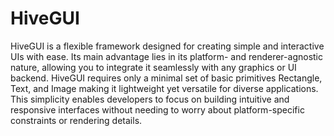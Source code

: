 # HiveGUI
HiveGUI is a flexible framework designed for creating simple and interactive UIs with ease. Its main advantage lies in its platform- and renderer-agnostic nature, allowing you to integrate it seamlessly with any graphics or UI backend. HiveGUI requires only a minimal set of basic primitives Rectangle, Text, and Image making it lightweight yet versatile for diverse applications. This simplicity enables developers to focus on building intuitive and responsive interfaces without needing to worry about platform-specific constraints or rendering details.

